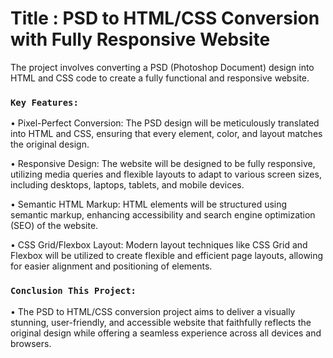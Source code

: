 # Title : PSD to HTML/CSS Conversion with Fully Responsive Website

The project involves converting a PSD (Photoshop Document) design into HTML and CSS code to create a fully functional and responsive website.

### `Key Features:`

• Pixel-Perfect Conversion: The PSD design will be meticulously translated into HTML and CSS, ensuring that every element, color, and layout matches the original design.

• Responsive Design: The website will be designed to be fully responsive, utilizing media queries and flexible layouts to adapt to various screen sizes, including desktops, laptops, tablets, and mobile devices.

• Semantic HTML Markup: HTML elements will be structured using semantic markup, enhancing accessibility and search engine optimization (SEO) of the website.

• CSS Grid/Flexbox Layout: Modern layout techniques like CSS Grid and Flexbox will be utilized to create flexible and efficient page layouts, allowing for easier alignment and positioning of elements.

### `Conclusion This Project:`

• The PSD to HTML/CSS conversion project aims to deliver a visually stunning, user-friendly, and accessible website that faithfully reflects the original design while offering a seamless experience across all devices and browsers.
